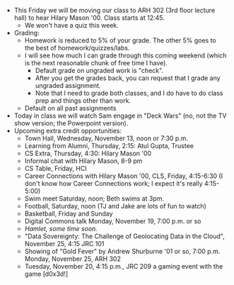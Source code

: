 * This Friday we will be moving our class to ARH 302 (3rd floor lecture
  hall) to hear Hilary Mason '00.  Class starts at 12:45.  
     * We won't have a quiz this week.
* Grading:
    * Homework is reduced to 5% of your grade.  The other 5% goes to the
      best of homework/quizzes/labs.
    * I will see how much I can grade through this coming weekend (which is 
      the next reasonable chunk of free time I have).  
        * Default grade on ungraded work is "check".
        * After you get the grades back, you can request that I grade
          any ungraded assignment.
        * Note that I need to grade both classes, and I do have to do
          class prep and things other than work.
    * Default on all past assignments 
* Today in class we will watch Sam engage in "Deck Wars" (no, not the
  TV show version; the Powerpoint version).
* Upcoming extra credit opportunities:
    * Town Hall, Wednesday, November 13, noon or 7:30 p.m.
    * Learning from Alumni, Thursday, 2:15: Atul Gupta, Trustee
    * CS Extra, Thursday, 4:30: Hilary Mason '00
    * Informal chat with Hilary Mason, 8-9 pm
    * CS Table, Friday, HCI
    * Career Connections with Hilary Mason '00, CLS, Friday, 4:15-6:30 (I
      don't know how Career Connections work; I expect it's really 4:15-5:00)
    * Swim meet Saturday, noon; Beth swims at 3pm.
    * Football, Saturday, noon (TJ and Jake are lots of fun to watch)
    * Basketball, Friday and Sunday
    * Digital Commons talk Monday, November 19, 7:00 p.m. or so
    * *Hamlet, some time soon.*
    * "Data Sovereignty: The Challenge of Geolocating Data in the Cloud",
      November 25, 4:15 JRC 101
    * Showing of "Gold Fever" by Andrew Shurburne '01 or so, 7:00 p.m.
      Monday, November 25, ARH 302
    * Tuesday, November 20, 4:15 p.m., JRC 209  a gaming event with the 
      game [d0x3d!] 
